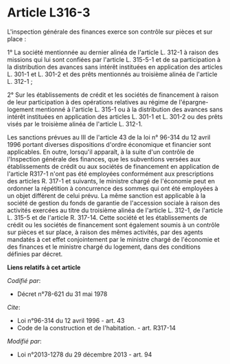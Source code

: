 # Article L316-3

L'inspection générale des finances exerce son contrôle sur pièces et sur place :

1° La société mentionnée au dernier alinéa de l'article L. 312-1 à raison des missions qui lui sont confiées par l'article L.
315-5-1 et de sa participation à la distribution des avances sans intérêt instituées en application des articles L. 301-1 et
L. 301-2 et des prêts mentionnés au troisième alinéa de l'article L. 312-1 ;

2° Sur les établissements de crédit et les sociétés de financement à raison de leur participation à des opérations relatives
au régime de l'épargne-logement mentionné à l'article L. 315-1 ou à la distribution des avances sans intérêt instituées en
application des articles L. 301-1 et L. 301-2 ou des prêts visés par le troisième alinéa de l'article L. 312-1.

Les sanctions prévues au III de l'article 43 de la loi n° 96-314 du 12 avril 1996 portant diverses dispositions d'ordre
économique et financier sont applicables. En outre, lorsqu'il apparaît, à la suite d'un contrôle de l'Inspection générale des
finances, que les subventions versées aux établissements de crédit ou aux sociétés de financement en application de l'article
R317-1 n'ont pas été employées conformément aux prescriptions des articles R. 317-1 et suivants, le ministre chargé de
l'économie peut en ordonner la répétition à concurrence des sommes qui ont été employées à un objet différent de celui prévu.
La même sanction est applicable à la société de gestion du fonds de garantie de l'accession sociale à raison des activités
exercées au titre du troisième alinéa de l'article L. 312-1, de l'article L. 315-5 et de l'article R. 317-14. Cette société
et les établissements de crédit ou les sociétés de financement sont également soumis à un contrôle sur pièces et sur place, à
raison des mêmes activités, par des agents mandatés à cet effet conjointement par le ministre chargé de l'économie et des
finances et le ministre chargé du logement, dans des conditions définies par décret.

**Liens relatifs à cet article**

_Codifié par_:

  - Décret n°78-621 du 31 mai 1978

_Cite_:

  - Loi n°96-314 du 12 avril 1996 - art. 43
  - Code de la construction et de l'habitation. - art. R317-14

_Modifié par_:

  - Loi n°2013-1278 du 29 décembre 2013 - art. 94
